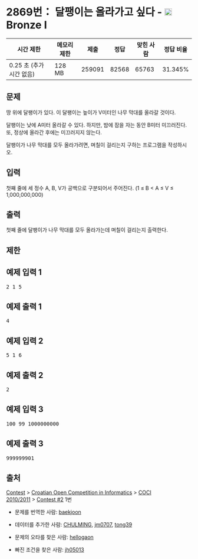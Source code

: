# 2869번： 달팽이는 올라가고 싶다 - <img src="https://static.solved.ac/tier_small/5.svg" style="height:20px" /> Bronze I



| 시간 제한 | 메모리 제한 | 제출 | 정답 | 맞힌 사람 | 정답 비율 |
| --- | --- | --- | --- | --- | --- |
| 0.25 초 (추가 시간 없음) | 128 MB | 259091 | 82568 | 65763 | 31.345% |
## 문제

땅 위에 달팽이가 있다. 이 달팽이는 높이가 V미터인 나무 막대를 올라갈 것이다.

달팽이는 낮에 A미터 올라갈 수 있다. 하지만, 밤에 잠을 자는 동안 B미터 미끄러진다. 또, 정상에 올라간 후에는 미끄러지지 않는다.

달팽이가 나무 막대를 모두 올라가려면, 며칠이 걸리는지 구하는 프로그램을 작성하시오.

## 입력

첫째 줄에 세 정수 A, B, V가 공백으로 구분되어서 주어진다. (1 ≤ B < A ≤ V ≤ 1,000,000,000)

## 출력

첫째 줄에 달팽이가 나무 막대를 모두 올라가는데 며칠이 걸리는지 출력한다.

## 제한

## 예제 입력 1

<pre>2 1 5
</pre>
## 예제 출력 1

<pre>4
</pre>
## 예제 입력 2

<pre>5 1 6
</pre>
## 예제 출력 2

<pre>2
</pre>
## 예제 입력 3

<pre>100 99 1000000000
</pre>
## 예제 출력 3

<pre>999999901
</pre>
## 출처

[Contest](/category/45) > [Croatian Open Competition in Informatics](/category/17) > [COCI 2010/2011](/category/20) > [Contest #2](/category/detail/76) 1번

- 문제를 번역한 사람: [baekjoon](/user/baekjoon)

- 데이터를 추가한 사람: [CHULMING](/user/CHULMING), [jm0707](/user/jm0707), [tong39](/user/tong39)

- 문제의 오타를 찾은 사람: [hellogaon](/user/hellogaon)

- 빠진 조건을 찾은 사람: [jh05013](/user/jh05013)